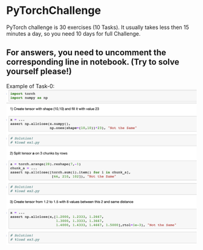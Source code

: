 # PyTorchChallenge
PyTorch challenge is 30 exercises (10 Tasks).
It usually takes less then 15 minutes a day, so you need 10 days for full Challenge. 

For answers, you need to uncomment the corresponding line in notebook.
(Try to solve yourself please!)
--
Example of Task-0:
![Task-0 example](Example1.png)
